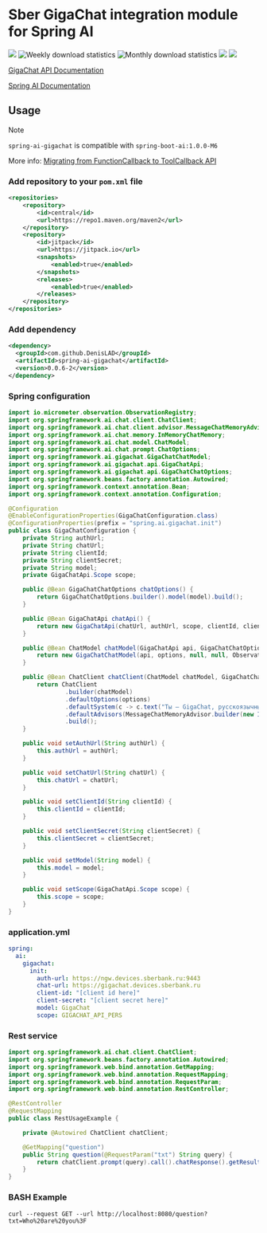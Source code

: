 # Sber GigaChat integration module for Spring AI

[![](https://jitpack.io/v/DenisLAD/spring-ai-gigachat.svg)](https://jitpack.io/#DenisLAD/spring-ai-gigachat) ![Weekly download statistics](https://jitpack.io/v/DenisLAD/spring-ai-gigachat/week.svg) ![Monthly download statistics](https://jitpack.io/v/DenisLAD/spring-ai-gigachat/month.svg) [![](https://github.com/DenisLAD/spring-ai-gigachat/actions/workflows/maven.yml/badge.svg)](https://github.com/DenisLAD/spring-ai-gigachat/actions/workflows/maven.yml) [![](https://github.com/DenisLAD/spring-ai-gigachat/actions/workflows/maven-publish.yml/badge.svg)](https://github.com/DenisLAD/spring-ai-gigachat/actions/workflows/maven-publish.yml)

[GigaChat API Documentation](https://developers.sber.ru/portal/products/gigachat-api)

[Spring AI Documentation](https://docs.spring.io/spring-ai/reference/index.html)

## Usage

> [!NOTE]  
> `spring-ai-gigachat` is compatible with `spring-boot-ai:1.0.0-M6`
>
> More info: [Migrating from FunctionCallback to ToolCallback API](https://docs.spring.io/spring-ai/reference/api/tools-migration.html)


### Add repository to your `pom.xml` file

```xml
<repositories>
    <repository>
        <id>central</id>
        <url>https://repo1.maven.org/maven2</url>
    </repository>
    <repository>
        <id>jitpack</id>
        <url>https://jitpack.io</url>
        <snapshots>
            <enabled>true</enabled>
        </snapshots>
        <releases>
            <enabled>true</enabled>
        </releases>
    </repository>
</repositories>
```

### Add dependency

```xml
<dependency>
  <groupId>com.github.DenisLAD</groupId>
  <artifactId>spring-ai-gigachat</artifactId>
  <version>0.0.6-2</version>
</dependency>
```

### Spring configuration

```java
import io.micrometer.observation.ObservationRegistry;
import org.springframework.ai.chat.client.ChatClient;
import org.springframework.ai.chat.client.advisor.MessageChatMemoryAdvisor;
import org.springframework.ai.chat.memory.InMemoryChatMemory;
import org.springframework.ai.chat.model.ChatModel;
import org.springframework.ai.chat.prompt.ChatOptions;
import org.springframework.ai.gigachat.GigaChatChatModel;
import org.springframework.ai.gigachat.api.GigaChatApi;
import org.springframework.ai.gigachat.api.GigaChatChatOptions;
import org.springframework.beans.factory.annotation.Autowired;
import org.springframework.context.annotation.Bean;
import org.springframework.context.annotation.Configuration;

@Configuration
@EnableConfigurationProperties(GigaChatConfiguration.class)
@ConfigurationProperties(prefix = "spring.ai.gigachat.init")
public class GigaChatConfiguration {
    private String authUrl;
    private String chatUrl;
    private String clientId;
    private String clientSecret;
    private String model;
    private GigaChatApi.Scope scope;

    public @Bean GigaChatChatOptions chatOptions() {
        return GigaChatChatOptions.builder().model(model).build();
    }

    public @Bean GigaChatApi chatApi() {
        return new GigaChatApi(chatUrl, authUrl, scope, clientId, clientSecret);
    }

    public @Bean ChatModel chatModel(GigaChatApi api, GigaChatChatOptions options) {
        return new GigaChatChatModel(api, options, null, null, ObservationRegistry.NOOP);
    }

    public @Bean ChatClient chatClient(ChatModel chatModel, GigaChatChatOptions options) {
        return ChatClient
                .builder(chatModel)
                .defaultOptions(options)
                .defaultSystem(c -> c.text("Ты — GigaChat, русскоязычный автоматический ассистент. Ты разговариваешь с людьми и помогаешь им отвечая подробно на их вопросы."))
                .defaultAdvisors(MessageChatMemoryAdvisor.builder(new InMemoryChatMemory()).build())
                .build();
    }

    public void setAuthUrl(String authUrl) {
        this.authUrl = authUrl;
    }

    public void setChatUrl(String chatUrl) {
        this.chatUrl = chatUrl;
    }

    public void setClientId(String clientId) {
        this.clientId = clientId;
    }

    public void setClientSecret(String clientSecret) {
        this.clientSecret = clientSecret;
    }

    public void setModel(String model) {
        this.model = model;
    }

    public void setScope(GigaChatApi.Scope scope) {
        this.scope = scope;
    }
} 
```

### application.yml

```yaml
spring:
  ai:
    gigachat:
      init:
        auth-url: https://ngw.devices.sberbank.ru:9443
        chat-url: https://gigachat.devices.sberbank.ru
        client-id: "[client id here]"
        client-secret: "[client secret here]"
        model: GigaChat
        scope: GIGACHAT_API_PERS
```

### Rest service

```java
import org.springframework.ai.chat.client.ChatClient;
import org.springframework.beans.factory.annotation.Autowired;
import org.springframework.web.bind.annotation.GetMapping;
import org.springframework.web.bind.annotation.RequestMapping;
import org.springframework.web.bind.annotation.RequestParam;
import org.springframework.web.bind.annotation.RestController;

@RestController
@RequestMapping
public class RestUsageExample {

    private @Autowired ChatClient chatClient;

    @GetMapping("question")
    public String question(@RequestParam("txt") String query) {
        return chatClient.prompt(query).call().chatResponse().getResult().getOutput().getContent();
    }
}
```

### BASH Example

```shell
curl --request GET --url http://localhost:8080/question?txt=Who%20are%20you%3F
```